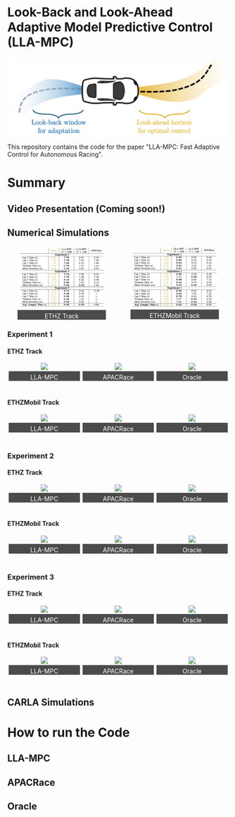 # Look-Back and Look-Ahead Adaptive Model Predictive Control (LLA-MPC)

<div align="center">
<img src="results/LLA-MPC.jpg" width="600px"/>
</div>


This repository contains the code for the paper "LLA-MPC: Fast Adaptive Control for Autonomous Racing".

# Summary

## Video Presentation (Coming soon!)


## Numerical Simulations

<div align="center" style="display: flex; justify-content: space-around; width: 100%;">
  <div style="width: 40%; margin-right: 2%; box-sizing: border-box;"> <!-- Include margin and box sizing for precise control -->
    <img src="results/table1.png" style="width: 100%;">
    <div style="text-align: center; color: white; padding-top: 5px; background-color: rgba(0,0,0,0.7);">
      ETHZ Track
    </div>
  </div>
  <div style="width: 40%; box-sizing: border-box;">
    <img src="results/table2.png" style="width: 100%;">
    <div style="text-align: center; color: white; padding-top: 5px; background-color: rgba(0,0,0,0.7);">
      ETHZMobil Track
    </div>
  </div>
</div>


### Experiment 1


#### ETHZ Track

<div align="center" style="position: relative; display: flex; justify-content: space-around; width: 100%;">
  <div style="position: relative; width: 32%; margin-bottom: 20px;"> <!-- Added margin for spacing -->
    <img src="results/LLA/CASE 2 (GRAD AFTER)/lla1.gif" style="width: 100%;">
    <div style="text-align: center; color: white; padding-top: 5px; background-color: rgba(0,0,0,0.7);"> <!-- Caption below image -->
      LLA-MPC
    </div>
  </div>
  <div style="position: relative; width: 32%; margin-bottom: 20px;">
    <img src="results/APACRace/CASE 2 (GRAD AFTER)/apac1.gif" style="width: 100%;">
    <div style="text-align: center; color: white; padding-top: 5px; background-color: rgba(0,0,0,0.7);">
      APACRace
    </div>
  </div>
  <div style="position: relative; width: 32%; margin-bottom: 20px;">
    <img src="results/GT/CASE 2 (GRAD AFTER)/ora1.gif" style="width: 100%;">
    <div style="text-align: center; color: white; padding-top: 5px; background-color: rgba(0,0,0,0.7);">
      Oracle
    </div>
  </div>
</div>


#### ETHZMobil Track

<div align="center" style="position: relative; display: flex; justify-content: space-around; width: 100%;">
  <div style="position: relative; width: 32%; margin-bottom: 20px;"> <!-- Added margin for spacing -->
    <img src="results/LLA T2/CASE 2 (GRAD AFTER)/lla1_2.gif" style="width: 100%;">
    <div style="text-align: center; color: white; padding-top: 5px; background-color: rgba(0,0,0,0.7);"> <!-- Caption below image -->
      LLA-MPC
    </div>
  </div>
  <div style="position: relative; width: 32%; margin-bottom: 20px;">
    <img src="results/APACRace T2/CASE 2 (GRAD AFTER)/apac1_2.gif" style="width: 100%;">
    <div style="text-align: center; color: white; padding-top: 5px; background-color: rgba(0,0,0,0.7);">
      APACRace
    </div>
  </div>
  <div style="position: relative; width: 32%; margin-bottom: 20px;">
    <img src="results/GT T2/CASE 2 (GRAD AFTER)/ora1_2.gif" style="width: 100%;">
    <div style="text-align: center; color: white; padding-top: 5px; background-color: rgba(0,0,0,0.7);">
      Oracle
    </div>
  </div>
</div>

### Experiment 2

#### ETHZ Track

<div align="center" style="position: relative; display: flex; justify-content: space-around; width: 100%;">
  <div style="position: relative; width: 32%; margin-bottom: 20px;"> <!-- Added margin for spacing -->
    <img src="results/LLA/CASE 4 (SUDD AFTER) - 22/lla2.gif" style="width: 100%;">
    <div style="text-align: center; color: white; padding-top: 5px; background-color: rgba(0,0,0,0.7);"> <!-- Caption below image -->
      LLA-MPC
    </div>
  </div>
  <div style="position: relative; width: 32%; margin-bottom: 20px;">
    <img src="results/APACRace/CASE 4 (SUDD AFTER) - 22/apac2.gif" style="width: 100%;">
    <div style="text-align: center; color: white; padding-top: 5px; background-color: rgba(0,0,0,0.7);">
      APACRace
    </div>
  </div>
  <div style="position: relative; width: 32%; margin-bottom: 20px;">
    <img src="results/GT/CASE 4 (SUDD AFTER) - 22/ora2.gif" style="width: 100%;">
    <div style="text-align: center; color: white; padding-top: 5px; background-color: rgba(0,0,0,0.7);">
      Oracle
    </div>
  </div>
</div>


#### ETHZMobil Track

<div align="center" style="position: relative; display: flex; justify-content: space-around; width: 100%;">
  <div style="position: relative; width: 32%; margin-bottom: 20px;"> <!-- Added margin for spacing -->
    <img src="results/LLA T2/CASE 4 (SUDD AFTER) - 22/lla2_2.gif" style="width: 100%;">
    <div style="text-align: center; color: white; padding-top: 5px; background-color: rgba(0,0,0,0.7);"> <!-- Caption below image -->
      LLA-MPC
    </div>
  </div>
  <div style="position: relative; width: 32%; margin-bottom: 20px;">
    <img src="results/APACRace T2/CASE 4 (SUDD AFTER) - 22/apac2_2.gif" style="width: 100%;">
    <div style="text-align: center; color: white; padding-top: 5px; background-color: rgba(0,0,0,0.7);">
      APACRace
    </div>
  </div>
  <div style="position: relative; width: 32%; margin-bottom: 20px;">
    <img src="results/GT T2/CASE 4 (SUDD AFTER) - 22/ora2_2.gif" style="width: 100%;">
    <div style="text-align: center; color: white; padding-top: 5px; background-color: rgba(0,0,0,0.7);">
      Oracle
    </div>
  </div>
</div>


### Experiment 3

#### ETHZ Track

<div align="center" style="position: relative; display: flex; justify-content: space-around; width: 100%;">
  <div style="position: relative; width: 32%; margin-bottom: 20px;"> <!-- Added margin for spacing -->
    <img src="results/LLA/CASE 3 (SUDD BEG) - 22/lla3.gif" style="width: 100%;">
    <div style="text-align: center; color: white; padding-top: 5px; background-color: rgba(0,0,0,0.7);"> <!-- Caption below image -->
      LLA-MPC
    </div>
  </div>
  <div style="position: relative; width: 32%; margin-bottom: 20px;">
    <img src="results/APACRace/CASE 3 (SUDD BEG) - 22/apac3.gif" style="width: 100%;">
    <div style="text-align: center; color: white; padding-top: 5px; background-color: rgba(0,0,0,0.7);">
      APACRace
    </div>
  </div>
  <div style="position: relative; width: 32%; margin-bottom: 20px;">
    <img src="results/GT/CASE 3 (SUDD BEG) - 22/ora3.gif" style="width: 100%;">
    <div style="text-align: center; color: white; padding-top: 5px; background-color: rgba(0,0,0,0.7);">
      Oracle
    </div>
  </div>
</div>


#### ETHZMobil Track

<div align="center" style="position: relative; display: flex; justify-content: space-around; width: 100%;">
  <div style="position: relative; width: 32%; margin-bottom: 20px;"> <!-- Added margin for spacing -->
    <img src="results/LLA T2/CASE 3 (SUDD BEG) - 22/lla3_2.gif" style="width: 100%;">
    <div style="text-align: center; color: white; padding-top: 5px; background-color: rgba(0,0,0,0.7);"> <!-- Caption below image -->
      LLA-MPC
    </div>
  </div>
  <div style="position: relative; width: 32%; margin-bottom: 20px;">
    <img src="results/APACRace T2/CASE 3 (SUDD BEG) - 22/apac3_2.gif" style="width: 100%;">
    <div style="text-align: center; color: white; padding-top: 5px; background-color: rgba(0,0,0,0.7);">
      APACRace
    </div>
  </div>
  <div style="position: relative; width: 32%; margin-bottom: 20px;">
    <img src="results/GT T2/CASE 3 (SUDD BEG) - 22/ora3_2.gif" style="width: 100%;">
    <div style="text-align: center; color: white; padding-top: 5px; background-color: rgba(0,0,0,0.7);">
      Oracle
    </div>
  </div>
</div>


## CARLA Simulations


# How to run the Code

## LLA-MPC

## APACRace

## Oracle


